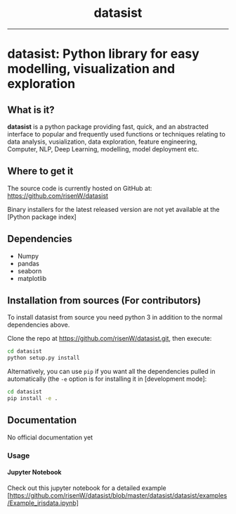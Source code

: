 <div align="center">
  <h1><b>datasist</b></h1>
</div>

-----------------

# datasist: Python library for easy modelling, visualization and exploration

## What is it?

**datasist** is a python package providing fast, quick, and an abstracted interface to 
popular and frequently used functions or techniques relating to data analysis, vusialization, data exploration,
feature engineering, Computer, NLP, Deep Learning, modelling, model deployment etc.


## Where to get it
The source code is currently hosted on GitHub at:
https://github.com/risenW/datasist

Binary installers for the latest released version are not yet available at the [Python
package index]


## Dependencies
- Numpy
- pandas
- seaborn
- matplotlib


## Installation from sources (<b>For contributors</b>)
To install datasist from source you need python 3 in addition to the normal
dependencies above.


Clone the repo at https://github.com/risenW/datasist.git, then execute:

```sh
cd datasist
python setup.py install
```

Alternatively, you can use `pip` if you want all the dependencies pulled
in automatically (the `-e` option is for installing it in [development
mode]:

```sh
cd datasist
pip install -e .
```

## Documentation
No official documentation yet

### Usage
#### Jupyter Notebook
 Check out this jupyter notebook for a detailed example [https://github.com/risenW/datasist/blob/master/datasist/datasist/examples/Example_irisdata.ipynb]

